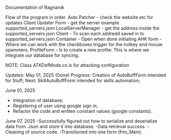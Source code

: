 Documentation of Ragnarok

Flow of the program in order.
Auto Patcher - check the website etc for updates
Client Updater Form - get the server example supported_servers.json 
LocalServerManager - get the address inside the supported_servers.json
Client -  To scan each addredd saved in to supported_servers.json
Container - Open when done initiating
AHK form - Where we can work with the checkboxes trigger for the hotkey and mouse spammers.
ProfileForm - Is to create a new profile: This is where we integrate our database for syncing.

NOTE: Class ATKDefMode.cs is for attacking configuration

Updates:
May 01, 2025 (Done)
Progress: Creation of AutoBuffForm intended for Stuff;
Next: SkillAutoBuffForm intended for skills automation;

June 01, 2025
- Integration of database;
- Registering of user using google sign in;
- Refactor the code and written constant values (google constants).

June 07, 2025
-Successfully figured out how to serialize and deserialize data from .Json and store it into database.
-Data retrieval success.
-Cleaning of source code.
-Transitioned into one form (frm_Main).
